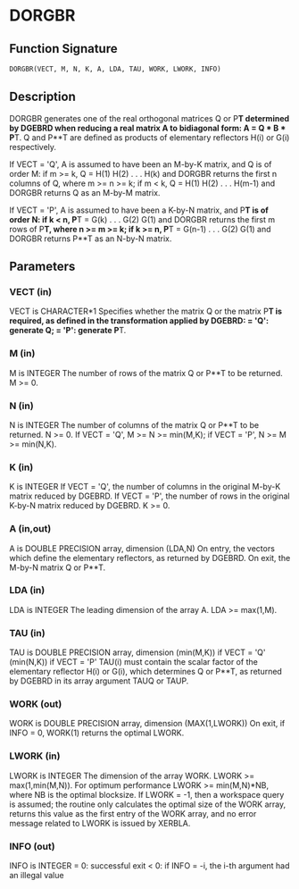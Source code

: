 # DORGBR

## Function Signature

```fortran
DORGBR(VECT, M, N, K, A, LDA, TAU, WORK, LWORK, INFO)
```

## Description


 DORGBR generates one of the real orthogonal matrices Q or P**T
 determined by DGEBRD when reducing a real matrix A to bidiagonal
 form: A = Q * B * P**T.  Q and P**T are defined as products of
 elementary reflectors H(i) or G(i) respectively.

 If VECT = 'Q', A is assumed to have been an M-by-K matrix, and Q
 is of order M:
 if m >= k, Q = H(1) H(2) . . . H(k) and DORGBR returns the first n
 columns of Q, where m >= n >= k;
 if m < k, Q = H(1) H(2) . . . H(m-1) and DORGBR returns Q as an
 M-by-M matrix.

 If VECT = 'P', A is assumed to have been a K-by-N matrix, and P**T
 is of order N:
 if k < n, P**T = G(k) . . . G(2) G(1) and DORGBR returns the first m
 rows of P**T, where n >= m >= k;
 if k >= n, P**T = G(n-1) . . . G(2) G(1) and DORGBR returns P**T as
 an N-by-N matrix.

## Parameters

### VECT (in)

VECT is CHARACTER*1 Specifies whether the matrix Q or the matrix P**T is required, as defined in the transformation applied by DGEBRD: = 'Q': generate Q; = 'P': generate P**T.

### M (in)

M is INTEGER The number of rows of the matrix Q or P**T to be returned. M >= 0.

### N (in)

N is INTEGER The number of columns of the matrix Q or P**T to be returned. N >= 0. If VECT = 'Q', M >= N >= min(M,K); if VECT = 'P', N >= M >= min(N,K).

### K (in)

K is INTEGER If VECT = 'Q', the number of columns in the original M-by-K matrix reduced by DGEBRD. If VECT = 'P', the number of rows in the original K-by-N matrix reduced by DGEBRD. K >= 0.

### A (in,out)

A is DOUBLE PRECISION array, dimension (LDA,N) On entry, the vectors which define the elementary reflectors, as returned by DGEBRD. On exit, the M-by-N matrix Q or P**T.

### LDA (in)

LDA is INTEGER The leading dimension of the array A. LDA >= max(1,M).

### TAU (in)

TAU is DOUBLE PRECISION array, dimension (min(M,K)) if VECT = 'Q' (min(N,K)) if VECT = 'P' TAU(i) must contain the scalar factor of the elementary reflector H(i) or G(i), which determines Q or P**T, as returned by DGEBRD in its array argument TAUQ or TAUP.

### WORK (out)

WORK is DOUBLE PRECISION array, dimension (MAX(1,LWORK)) On exit, if INFO = 0, WORK(1) returns the optimal LWORK.

### LWORK (in)

LWORK is INTEGER The dimension of the array WORK. LWORK >= max(1,min(M,N)). For optimum performance LWORK >= min(M,N)*NB, where NB is the optimal blocksize. If LWORK = -1, then a workspace query is assumed; the routine only calculates the optimal size of the WORK array, returns this value as the first entry of the WORK array, and no error message related to LWORK is issued by XERBLA.

### INFO (out)

INFO is INTEGER = 0: successful exit < 0: if INFO = -i, the i-th argument had an illegal value


